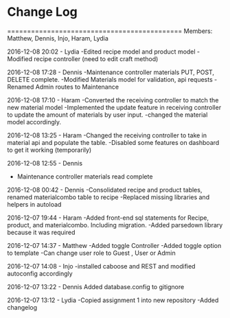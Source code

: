# Change Log 

============================================
Members: Matthew, Dennis, Injo, Haram, Lydia

2016-12-08 20:02 - Lydia
-Edited recipe model and product model
-Modified recipe controller (need to edit craft method)

2016-12-08 17:28 - Dennis
-Maintenance controller materials PUT, POST, DELETE complete.
-Modified Materials model for validation, api requests
-Renamed Admin routes to Maintenance 

2016-12-08 17:10 - Haram
-Converted the receiving controller to match the new material model
-Implemented the update feature in receiving controller to update the amount of materials by user input.
-changed the material model accordingly.

2016-12-08 13:25 - Haram
-Changed the receiving controller to take in material api and populate the table.
-Disabled some features on dashboard to get it working (temporarily)


2016-12-08 12:55 - Dennis
- Maintenance controller materials read complete

2016-12-08 00:42 - Dennis
-Consolidated recipe and product tables, renamed materialcombo table to recipe
-Replaced missing libraries and helpers in autoload

2016-12-07 19:44 - Haram
-Added front-end sql statements for Recipe, product, and materialcombo. Including migration.
-Added parsedown library because it was required

2016-12-07 14:37 - Matthew
-Added toggle Controller
-Added toggle option to template
-Can change user role to Guest , User or Admin

2016-12-07 14:08 - Injo
-installed caboose and REST and modified autoconfig accordingly

2016-12-07 13:22 - Dennis
Added database.config to gitignore

2016-12-07 13:12 - Lydia
-Copied assignment 1 into new repository
-Added changelog